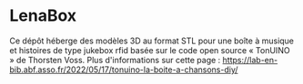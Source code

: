 # LenaBox
Ce dépôt héberge des modèles 3D au format STL pour une boîte à musique et histoires de type jukebox rfid basée sur le code open source « TonUINO » de Thorsten Voss.
Plus d'informations sur cette page : https://lab-en-bib.abf.asso.fr/2022/05/17/tonuino-la-boite-a-chansons-diy/
